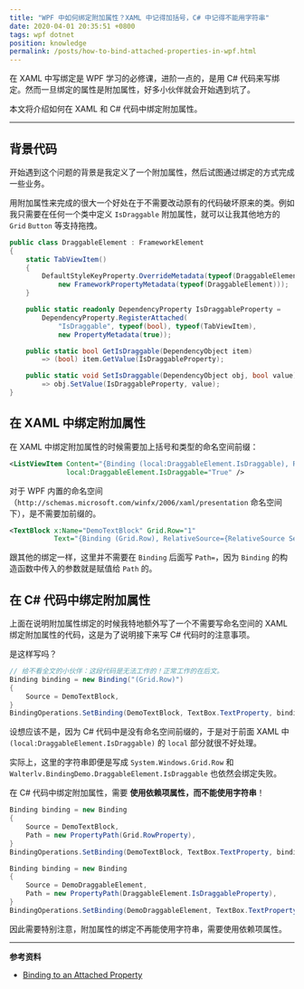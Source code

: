 ```yaml
---
title: "WPF 中如何绑定附加属性？XAML 中记得加括号，C# 中记得不能用字符串"
date: 2020-04-01 20:35:51 +0800
tags: wpf dotnet
position: knowledge
permalink: /posts/how-to-bind-attached-properties-in-wpf.html
---
```


在 XAML 中写绑定是 WPF 学习的必修课，进阶一点的，是用 C# 代码来写绑定。然而一旦绑定的属性是附加属性，好多小伙伴就会开始遇到坑了。

本文将介绍如何在 XAML 和 C# 代码中绑定附加属性。

---

<div id="toc"></div>

## 背景代码

开始遇到这个问题的背景是我定义了一个附加属性，然后试图通过绑定的方式完成一些业务。

用附加属性来完成的很大一个好处在于不需要改动原有的代码破坏原来的类。例如我只需要在任何一个类中定义 `IsDraggable` 附加属性，就可以让我其他地方的 `Grid` `Button` 等支持拖拽。

```csharp
public class DraggableElement : FrameworkElement
{
    static TabViewItem()
    {
        DefaultStyleKeyProperty.OverrideMetadata(typeof(DraggableElement),
            new FrameworkPropertyMetadata(typeof(DraggableElement)));
    }

    public static readonly DependencyProperty IsDraggableProperty =
        DependencyProperty.RegisterAttached(
            "IsDraggable", typeof(bool), typeof(TabViewItem),
            new PropertyMetadata(true));

    public static bool GetIsDraggable(DependencyObject item)
        => (bool) item.GetValue(IsDraggableProperty);

    public static void SetIsDraggable(DependencyObject obj, bool value)
        => obj.SetValue(IsDraggableProperty, value);
}
```

## 在 XAML 中绑定附加属性

在 XAML 中绑定附加属性的时候需要加上括号和类型的命名空间前缀：

```xml
<ListViewItem Content="{Binding (local:DraggableElement.IsDraggable), RelativeSource={RelativeSource Self}}"
              local:DraggableElement.IsDraggable="True" />
```

对于 WPF 内置的命名空间（`http://schemas.microsoft.com/winfx/2006/xaml/presentation` 命名空间下），是不需要加前缀的。

```xml
<TextBlock x:Name="DemoTextBlock" Grid.Row="1"
           Text="{Binding (Grid.Row), RelativeSource={RelativeSource Self}}" />
```

跟其他的绑定一样，这里并不需要在 `Binding` 后面写 `Path=`，因为 `Binding` 的构造函数中传入的参数就是赋值给 `Path` 的。

## 在 C# 代码中绑定附加属性

上面在说明附加属性绑定的时候我特地额外写了一个不需要写命名空间的 XAML 绑定附加属性的代码，这是为了说明接下来写 C# 代码时的注意事项。

是这样写吗？

```csharp
// 给不看全文的小伙伴：这段代码是无法工作的！正常工作的在后文。
Binding binding = new Binding("(Grid.Row)")
{
    Source = DemoTextBlock,
}
BindingOperations.SetBinding(DemoTextBlock, TextBox.TextProperty, binding);
```

设想应该不是，因为 C# 代码中是没有命名空间前缀的，于是对于前面 XAML 中 `(local:DraggableElement.IsDraggable)` 的 `local` 部分就很不好处理。

实际上，这里的字符串即便是写成 `System.Windows.Grid.Row` 和 `Walterlv.BindingDemo.DraggableElement.IsDraggable` 也依然会绑定失败。

在 C# 代码中绑定附加属性，需要 **使用依赖项属性，而不能使用字符串**！

```csharp
Binding binding = new Binding
{
    Source = DemoTextBlock,
    Path = new PropertyPath(Grid.RowProperty),
}
BindingOperations.SetBinding(DemoTextBlock, TextBox.TextProperty, binding);
```

```csharp
Binding binding = new Binding
{
    Source = DemoDraggableElement,
    Path = new PropertyPath(DraggableElement.IsDraggableProperty),
}
BindingOperations.SetBinding(DemoDraggableElement, TextBox.TextProperty, binding);
```

因此需要特别注意，附加属性的绑定不再能使用字符串，需要使用依赖项属性。

---

**参考资料**

- [Binding to an Attached Property](http://geekswithblogs.net/NewThingsILearned/archive/2008/01/15/binding-to-an-attached-property.aspx)

